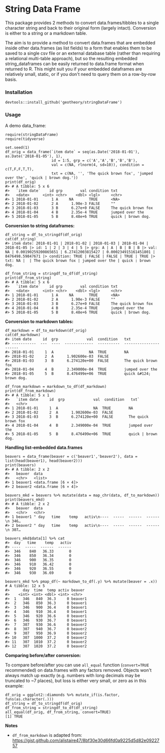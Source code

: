 # String Data Frame

This package provides 2 methods to convert data.frames/tibbles to a single character string and back to their original form (largely intact).  Conversion is either to a string or a markdown table.

The aim is to provide a method to convert data.frames that are embedded inside other data.frames (as list fields) to a form that enables them to be saved to a single csv file or an external database table (rather than requiring a relational multi-table approach), but so the resulting embedded string_dataframes can be easily returned to data.frame format when returned to R.  This might suit you if your embedded dataframes are relatively small, static, or if you don't need to query them on a row-by-row basis.


### Installation

    devtools::install_github('geotheory/stringDataFrame')


### Usage

A demo data_frame:

    require(stringDataFrame)
    require(tidyverse)

    set.seed(1)
    df_orig = data_frame(`item date` = seq(as.Date('2018-01-01'), as.Date('2018-01-05'), 1),
                         id = 1:5, grp = c('A','A','B','B','B'),
                         val = c(NA, rlnorm(4, sd=10)), condition = c(T,F,F,T,T),
                         txt = c(NA, '', 'The quick brown fox', 'jumped over the', 'quick | brown dog.'))
    print(df_orig)
    #> # A tibble: 5 x 6
    #>   `item date`    id grp        val condition txt
    #>   <date>      <int> <chr>    <dbl> <lgl>     <chr>
    #> 1 2018-01-01      1 A     NA       TRUE      <NA>
    #> 2 2018-01-02      2 A      1.90e-3 FALSE     ""
    #> 3 2018-01-03      3 B      6.27e+0 FALSE     The quick brown fox
    #> 4 2018-01-04      4 B      2.35e-4 TRUE      jumped over the
    #> 5 2018-01-05      5 B      8.48e+6 TRUE      quick | brown dog.

**Conversion to string dataframes:**

    df_string = df_to_stringdf(df_orig)
    cat(df_string)
    #> item date: 2018-01-01 | 2018-01-02 | 2018-01-03 | 2018-01-04 | 2018-01-05 |> id: 1 | 2 | 3 | 4 | 5 |> grp: A | A | B | B | B |> val: NA | 0.00190259200865651 | 6.27412003815427 | 0.000234915161451801 | 8476498.59847671 |> condition: TRUE | FALSE | FALSE | TRUE | TRUE |> txt: NA |  | The quick brown fox | jumped over the | quick ❘ brown dog.

    df_from_string = stringdf_to_df(df_string)
    print(df_from_string)
    #> # A tibble: 5 x 6
    #>   `item date`    id grp        val condition txt
    #>   <date>      <int> <chr>    <dbl> <lgl>     <chr>
    #> 1 2018-01-01      1 A     NA       TRUE      <NA>
    #> 2 2018-01-02      2 A      1.90e-3 FALSE     ""
    #> 3 2018-01-03      3 B      6.27e+0 FALSE     The quick brown fox
    #> 4 2018-01-04      4 B      2.35e-4 TRUE      jumped over the
    #> 5 2018-01-05      5 B      8.48e+6 TRUE      quick | brown dog.


**Conversion to markdown tables:**

    df_markdown = df_to_markdown(df_orig)
    cat(df_markdown)
    #> item date     id  grp             val  condition   txt
    #> -----------  ---  ----  -------------  ----------  ----------------------
    #> 2018-01-01     1  A                NA  TRUE        NA
    #> 2018-01-02     2  A      1.902600e-03  FALSE
    #> 2018-01-03     3  B      6.274120e+00  FALSE       The quick brown fox
    #> 2018-01-04     4  B      2.349000e-04  TRUE        jumped over the
    #> 2018-01-05     5  B      8.476499e+06  TRUE        quick &#124; brown dog.

    df_from_markdown = markdown_to_df(df_markdown)
    print(df_from_markdown)
    #> # A tibble: 5 x 1
    #>   `item date     id  grp             val  condition   txt`
    #>   <chr>
    #> 1 2018-01-01     1  A                NA  TRUE        NA
    #> 2 2018-01-02     2  A      1.902600e-03  FALSE
    #> 3 2018-01-03     3  B      6.274120e+00  FALSE       The quick brown fox
    #> 4 2018-01-04     4  B      2.349000e-04  TRUE        jumped over the
    #> 5 2018-01-05     5  B      8.476499e+06  TRUE        quick | brown dog.


**Handling list-embedded data.frames**

    beavers = data_frame(beaver = c('beaver1','beaver2'), data = list(head(beaver1), head(beaver2)))
    print(beavers)
    #> # A tibble: 2 x 2
    #>   beaver  data
    #>   <chr>   <list>
    #> 1 beaver1 <data.frame [6 × 4]>
    #> 2 beaver2 <data.frame [6 × 4]>

    beavers_mkd = beavers %>% mutate(data = map_chr(data, df_to_markdown))
    print(beavers_mkd)
    #> # A tibble: 2 x 2
    #>   beaver  data
    #>   <chr>   <chr>
    #> 1 beaver1 " day   time    temp   activ\n----  -----  ------  ------\n 346…
    #> 2 beaver2 " day   time    temp   activ\n----  -----  ------  ------\n 307…

    beavers_mkd$data[1] %>% cat
    #>  day   time    temp   activ
    #> ----  -----  ------  ------
    #>  346    840   36.33       0
    #>  346    850   36.34       0
    #>  346    900   36.35       0
    #>  346    910   36.42       0
    #>  346    920   36.55       0
    #>  346    930   36.69       0

    beavers_mkd %>% pmap_df(~ markdown_to_df(.y) %>% mutate(beaver = .x))
    # A tibble: 12 x 5
    #>      day  time  temp activ beaver
    #>    <int> <int> <dbl> <int> <chr>
    #>  1   346   840  36.3     0 beaver1
    #>  2   346   850  36.3     0 beaver1
    #>  3   346   900  36.4     0 beaver1
    #>  4   346   910  36.4     0 beaver1
    #>  5   346   920  36.6     0 beaver1
    #>  6   346   930  36.7     0 beaver1
    #>  7   307   930  36.6     0 beaver2
    #>  8   307   940  36.7     0 beaver2
    #>  9   307   950  36.9     0 beaver2
    #> 10   307  1000  37.2     0 beaver2
    #> 11   307  1010  37.2     0 beaver2
    #> 12   307  1020  37.2     0 beaver2


**Comparing before/after conversion:**

To compare before/after you can use `all_equal` function (`convert=TRUE` recommended) on data.frames with any factors removed. Objects won't always match up exactly (e.g. numbers with long decimals may be truncated to ~7 places), but loss is either very small, or zero as in this example:

    df_orig = ggplot2::diamonds %>% mutate_if(is.factor, funs(as.character(.)))
    df_string = df_to_stringdf(df_orig)
    df_from_string = stringdf_to_df(df_string)
    all_equal(df_orig, df_from_string, convert=TRUE)
    [1] TRUE


**Notes**

- `df_from_markdown` is adapted from: https://gist.github.com/alistaire47/8bf30e30d66fd0a9225d5d82e0922757
